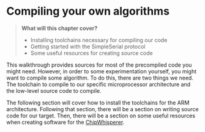 # Compiling your own algorithms

> **What will this chapter cover?**
>
> * Installing toolchains necessary for compiling our code
> * Getting started with the SimpleSerial protocol
> * Some useful resources for creating source code

This walkthrough provides sources for most of the precompiled code you might
need. However, in order to some experimentation yourself, you might want to
compile some algorithm. To do this, there are two things we need. The toolchain
to compile to our specific microprocessor architecture and the low-level source
code to compile.

The following section will cover how to install the toolchains for the ARM
architecture. Following that section, there will be a section on writing source
code for our target. Then, there will be a section on some useful resources when
creating software for the [ChipWhisperer].

[Python]: https://en.wikipedia.org/wiki/Python_(programming_language)
[C]: https://en.wikipedia.org/wiki/Python_(programming_language)
[RSA]: https://en.wikipedia.org/wiki/RSA_(cryptosystem)
[Power analysis]: https://en.wikipedia.org/wiki/Power_analysis
[ChipWhisperer]: https://github.com/newaetech/chipwhisperer
[Side-Channel analysis]: https://en.wikipedia.org/wiki/Side-channel_attack
[TQDM]: https://github.com/tqdm/tqdm
[NumPy]: https://numpy.org/
[Ubuntu]: https://en.wikipedia.org/wiki/Ubuntu
[Debian]: https://en.wikipedia.org/wiki/Debian
[ArchLinux]: https://en.wikipedia.org/wiki/Arch_Linux
[Manjaro]: https://en.wikipedia.org/wiki/Manjaro
[matplotlib]: https://matplotlib.org/
[pip]: https://pypi.org/project/pip/
[make]: https://en.wikipedia.org/wiki/Make_(software)
[libusb]: https://en.wikipedia.org/wiki/Libusb
[SimpleSerial C Template]: https://github.com/coastalwhite/simpleserial-c-template
[SimpleSerial]: https://chipwhisperer.readthedocs.io/en/latest/simpleserial.html
[CW Lite ARM]: https://www.newae.com/products/NAE-CWLITE-ARM
[ARM toolchain]: https://developer.arm.com/tools-and-software/open-source-software/developer-tools/gnu-toolchain/gnu-rm/downloads
